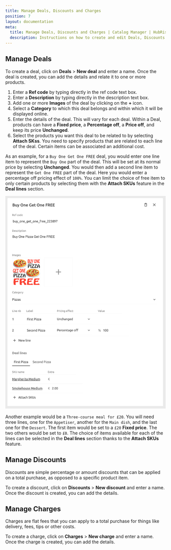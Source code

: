 ```yaml
---
title: Manage Deals, Discounts and Charges
position: 7
layout: documentation
meta:
  title: Manage Deals, Discounts and Charges | Catalog Manager | HubRise
  description: Instructions on how to create and edit Deals, Discounts and Charges in Catalog Manager. Synchronise catalogs between your EPOS and your apps.
---
```


## Manage Deals

To create a deal, click on **Deals** > **New deal** and enter a name.  Once the deal is created, you can add the details and relate it to one or more products.

1. Enter a **Ref code** by typing directly in the ref code text box.
2. Enter a **Description** by typing directly in the description text box.
3. Add one or more **Images** of the deal by clicking on the **+** icon.
4. Select a **Category** to which this deal belongs and within which it will be displayed online.
5. Enter the details of the deal. This will vary for each deal. Within a Deal, products can have a **Fixed price**, a **Percentage off**, a **Price off**, and keep its price **Unchanged**. 
6. Select the products you want this deal to be related to by selecting **Attach SKss**. You need to specify products that are related to each line of the deal. Certain items can be associated an additional cost. 

As an example, for a `Buy One Get One FREE` deal, you would enter one line item to represent the `Buy One` part of the deal. This will be set at its normal price by selecting **Unchanged**.  You would then add a second line item to represent the `Get One FREE` part of the deal. Here you would enter a percentage off pricing effect of `100%`. You can limit the choice of free item to only certain products by selecting them with the **Attach SKUs** feature in the **Deal lines** section.


![Catalog Manager Deal Details](../images/012-en-2x-deal-details.png)

Another example would be a `Three-course meal for £20`. You will need three lines, one for the `Appetiser`, another for the `Main dish`, and the last one for the `Dessert`. The first item would be set to a `£20` **Fixed price**. The two others would be set to `£0`. The choice of items available for each of the lines can be selected in the **Deal lines** section thanks to the **Attach SKUs** feature.

## Manage Discounts

Discounts are simple percentage or amount discounts that can be applied on a total purchase, as opposed to a specific product item.

To create a discount, click on **Discounts** > **New discount** and enter a name.  Once the discount is created, you can add the details.

## Manage Charges

Charges are flat fees that you can apply to a total purchase for things like delivery, fees, tips or other costs.

To create a charge, click on **Charges** > **New charge** and enter a name.  Once the charge is created, you can add the details.

